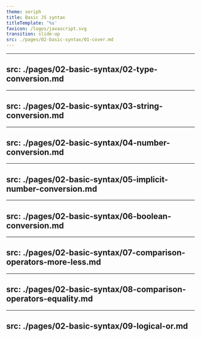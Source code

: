 ```yaml
---
theme: seriph
title: Basic JS syntax
titleTemplate: '%s'
favicon: /logos/javascript.svg
transition: slide-up
src: ./pages/02-basic-syntax/01-cover.md
---
```


---
src: ./pages/02-basic-syntax/02-type-conversion.md
---

---
src: ./pages/02-basic-syntax/03-string-conversion.md
---

---
src: ./pages/02-basic-syntax/04-number-conversion.md
---

---
src: ./pages/02-basic-syntax/05-implicit-number-conversion.md
---

---
src: ./pages/02-basic-syntax/06-boolean-conversion.md
---

---
src: ./pages/02-basic-syntax/07-comparison-operators-more-less.md
---

---
src: ./pages/02-basic-syntax/08-comparison-operators-equality.md
---

---
src: ./pages/02-basic-syntax/09-logical-or.md
---


